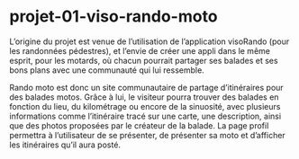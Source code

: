 # projet-01-viso-rando-moto

L’origine du projet est venue de l’utilisation de l’application visoRando (pour les randonnées pédestres), et l’envie de créer une appli dans le même esprit,  pour les motards, où chacun pourrait partager ses balades et ses bons plans avec une communauté qui lui ressemble.

Rando moto est donc un site communautaire de partage d’itinéraires pour des balades motos.
Grâce à lui, le visiteur pourra trouver des balades en fonction du lieu, du kilométrage ou encore de la sinuosité, avec plusieurs informations comme l’itinéraire tracé sur une carte, une description, ainsi que des photos proposées par le créateur de la balade.
La page profil permettra à l’utilisateur de se présenter, de présenter sa moto et d’afficher les itinéraires qu’il aura posté.

